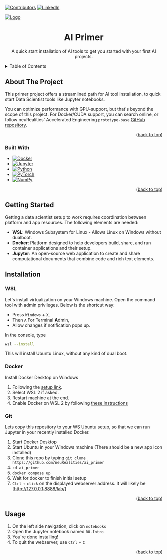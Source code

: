 <a name="readme-top" id="readme-top"></a>
<!-- PROJECT SHIELDS -->
<!--
*** I'm using markdown "reference style" links for readability.
*** Reference links are enclosed in brackets [ ] instead of parentheses ( ).
*** See the bottom of this document for the declaration of the reference variables
*** for contributors-url, forks-url, etc. This is an optional, concise syntax you may use.
*** https://www.markdownguide.org/basic-syntax/#reference-style-links
-->
[![Contributors][contributors-shield]][contributors-url]
[![LinkedIn][linkedin-shield]][linkedin-url]

<!-- PROJECT LOGO -->
[![Logo][logo]][logo-url]
<br />
<div align="center">
<h1 align="center">AI Primer</h1>

  <p align="center">
    A quick start installation of AI tools to get you started with your first AI projects.
  </p>
</div>

<!-- TABLE OF CONTENTS -->
<details>
  <summary>Table of Contents</summary>
  <ol>
    <li>
      <a href="#about-the-project">About The Project</a>
      <ul>
        <li><a href="#built-with">Built With</a></li>
      </ul>
    </li>
    <li><a href="#getting-started">Getting Started</a></li>
    <li><a href="#installation">Installation</a></li>
    <li><a href="#usage">Usage</a></li>
  </ol>
</details>



<!-- ABOUT THE PROJECT -->
## About The Project

This primer project offers a streamlined path for AI tool installation, to quick start Data Scientist tools like Jupyter notebooks.

You can optimize performance with GPU-support, but that's beyond the scope of this project. For Docker/CUDA support, you can search online, or follow neuRealities' Accelerated Engineering `prototype-base` [GitHub repository](https://github.com/neuRealities/prototype-base).


<p align="right">(<a href="#readme-top">back to top</a>)</p>

### Built With

* [![Docker][Docker]][Docker-url]
* [![Jupyter][Jupyter]][Jupyter-url]
* [![Python][Python]][Python-url]
* [![PyTorch][PyTorch]][PyTorch-url]
* [![NumPy][NumPy]][NumPy-url]

<p align="right">(<a href="#readme-top">back to top</a>)</p>


<!-- GETTING STARTED -->
## Getting Started

Getting a data scientist setup to work requires coordination between platform and app resources. The following elements are needed:

- **WSL**: Windows Subsystem for Linux - Allows Linux on Windows without dualboot.
- **Docker**: Platform designed to help developers build, share, and run container applications and their setup. 
- **Jupyter**: An open-source web application to create and share computational documents that combine code and rich text elements.

<!-- INSTALLATION -->
## Installation

### WSL

Let's install virtualization on your Windows machine. Open the command tool with admin privileges. Below is the shortcut way:

- Press `Windows` + `X`,
- Then `A` For Terminal **A**dmin,
- Allow changes if notification pops up.

In the console, type

```bash
wsl --install
```

This will install Ubuntu Linux, without any kind of dual boot.

### Docker 

Install Docker Desktop on Windows

1. Following the [setup link](https://docs.docker.com/desktop/setup/install/windows-install/).
2. Select WSL 2 if asked.
3. Restart machine at the end.
4. Enable Docker on WSL 2 by following [these instructions](https://docs.docker.com/desktop/features/wsl/)

### Git

Lets copy this repository to your WS Ubuntu setup, so that we can run Jupyter in your recently installed Docker.

1. Start Docker Desktop
2. Start Ubuntu in your Windows machine (There should be a new app icon installed)
3. Clone this repo by typing `git clone https://github.com/neuRealities/ai_primer` 
4. `cd ai_primer`
5. `docker compose up`
6. Wait for docker to finish initial setup
7. `Ctrl` + `click` on the displayed webserver address. It will likely be [http://127.0.0.1:8888/lab/]

<p align="right">(<a href="#readme-top">back to top</a>)</p>

<!-- USAGE EXAMPLES -->
## Usage

1. On the left side navigation, click on `notebooks`
2. Open the Jupyter notebook named `00-Intro`
3. You're done installing!
4. To quit the webserver, use `Ctrl` + `C`


<p align="right">(<a href="#readme-top">back to top</a>)</p>

<!-- MARKDOWN LINKS & IMAGES -->
<!-- https://www.markdownguide.org/basic-syntax/#reference-style-links -->
<!-- Get new badges at [https://github.com/Ileriayo/markdown-badges] -->
[logo]: media/logo/Logo_GRADIENT_H_KO.png
[logo-url]: https://www.iqxr.com/

[contributors-shield]: https://img.shields.io/badge/Contributors-Accelerated_Engineering-red?style=for-the-badge
[contributors-url]: https://iqxr.atlassian.net/wiki/spaces/AE
[linkedin-shield]: https://img.shields.io/badge/-LinkedIn-black.svg?style=for-the-badge&logo=linkedin&colorB=555
[linkedin-url]: https://www.linkedin.com/company/iqxr/

[Blender]: https://img.shields.io/badge/blender-%23F5792A.svg?style=for-the-badge&logo=blender&logoColor=white
[Blender-url]: https://www.blender.org/
[Docker]: https://img.shields.io/badge/docker-%230db7ed.svg?style=for-the-badge&logo=docker&logoColor=white
[Docker-url]: https://www.docker.com/
[Git]: https://img.shields.io/badge/git-%23F05033.svg?style=for-the-badge&logo=git&logoColor=white
[Git-url]: https://git-scm.com/ 
[GitHub]: https://img.shields.io/badge/github-%23121011.svg?style=for-the-badge&logo=github&logoColor=white
[GitHub-url]: https://github.com/
[Jupyter]: https://img.shields.io/badge/jupyter-%23FA0F00.svg?style=for-the-badge&logo=jupyter&logoColor=white
[Jupyter-url]: https://jupyter.org/
[Matplotlib]: https://img.shields.io/badge/Matplotlib-%23ffffff.svg?style=for-the-badge&logo=Matplotlib&logoColor=black
[Matplotlib-url]: https://matplotlib.org/
[NumPy]: https://img.shields.io/badge/numpy-%23013243.svg?style=for-the-badge&logo=numpy&logoColor=white
[NumPy-url]: https://numpy.org/
[nVIDIA]: https://img.shields.io/badge/nVIDIA-%2376B900.svg?style=for-the-badge&logo=nVIDIA&logoColor=white
[nVIDIA-url]: https://docs.nvidia.com/datacenter/cloud-native/container-toolkit/latest/index.html
[OpenCV]: https://img.shields.io/badge/opencv-%23white.svg?style=for-the-badge&logo=opencv&logoColor=white
[OpenCV-url]: https://opencv.org/
[Pandas]: https://img.shields.io/badge/pandas-%23150458.svg?style=for-the-badge&logo=pandas&logoColor=white
[Pandas-url]: https://pandas.pydata.org/
[Python]: https://img.shields.io/badge/python-3670A0?style=for-the-badge&logo=python&logoColor=ffdd54
[Python-url]: https://www.python.org/
[PyTorch]: https://img.shields.io/badge/PyTorch-%23EE4C2C.svg?style=for-the-badge&logo=PyTorch&logoColor=white
[PyTorch-url]: https://pytorch.org/
[SciPy]: https://img.shields.io/badge/SciPy-%230C55A5.svg?style=for-the-badge&logo=scipy&logoColor=%white
[SciPy-url]: https://scipy.org/
[TensorFlow]: https://img.shields.io/badge/TensorFlow-%23FF6F00.svg?style=for-the-badge&logo=TensorFlow&logoColor=white
[TensorFlow-url]: https://www.tensorflow.org/
